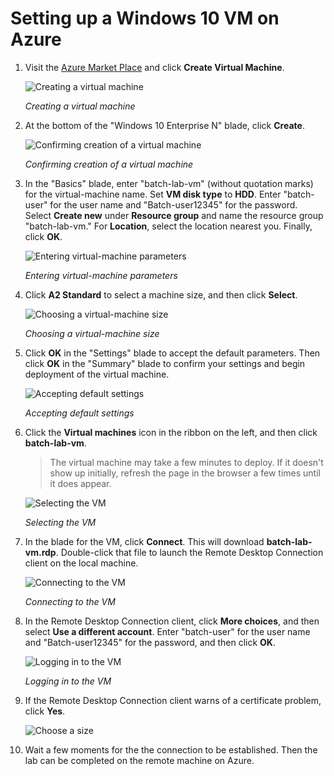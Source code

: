 Setting up a Windows 10 VM on Azure
===

1. Visit the [Azure Market Place](https://azure.microsoft.com/en-us/marketplace/partners/microsoft/windows10enterprisen/) and click **Create Virtual Machine**. 
	
	![Creating a virtual machine](Images/create-virtual-machine.png)

	_Creating a virtual machine_

1. At the bottom of the "Windows 10 Enterprise N" blade, click **Create**.

	![Confirming creation of a virtual machine](Images/create-virtual-machine-2.png)

	_Confirming creation of a virtual machine_

1. In the "Basics" blade, enter "batch-lab-vm" (without quotation marks) for the virtual-machine name. Set **VM disk type** to **HDD**. Enter "batch-user" for the user name and "Batch-user12345" for the password. Select **Create new** under **Resource group** and name the resource group "batch-lab-vm." For **Location**, select the location nearest you. Finally, click **OK**.

	![Entering virtual-machine parameters](Images/create-virtual-machine-basics.png)

	_Entering virtual-machine parameters_

1. Click **A2 Standard** to select a machine size, and then click **Select**.

	![Choosing a virtual-machine size](Images/create-virtual-machine-vmsize.png)

	_Choosing a virtual-machine size_

1. Click **OK** in the "Settings" blade to accept the default parameters. Then click **OK** in the "Summary" blade to confirm your settings and begin deployment of the virtual machine.

	![Accepting default settings](Images/create-virtual-machine-settings.png)

	_Accepting default settings_

1. Click the **Virtual machines** icon in the ribbon on the left, and then click **batch-lab-vm**.

	> The virtual machine may take a few minutes to deploy. If it doesn't show up initially, refresh the page in the browser a few times until it does appear.

	![Selecting the VM](Images/batch-lab-vm.png)

	_Selecting the VM_

1. In the blade for the VM, click **Connect**. This will download **batch-lab-vm.rdp**. Double-click that file to launch the Remote Desktop Connection client on the local machine.

	![Connecting to the VM](Images/batch-lab-vm-connect.png)

	_Connecting to the VM_

1. In the Remote Desktop Connection client, click **More choices**, and then select **Use a different account**. Enter "batch-user" for the user name and "Batch-user12345" for the password, and then click **OK**.

	![Logging in to the VM](Images/batch-lab-vm-connect-2.png)

	_Logging in to the VM_

1. If the Remote Desktop Connection client warns of a certificate problem, click **Yes**.

	![Choose a size](Images/batch-lab-vm-connect-3.png)

1. Wait a few moments for the the connection to be established. Then the lab can be completed on the remote machine on Azure.




